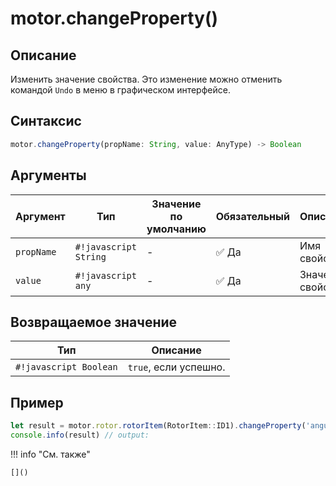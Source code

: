 # motor.changeProperty()

## Описание
Изменить значение свойства. Это изменение можно отменить командой `Undo` в меню в графическом интерфейсе.

## Синтаксис
```javascript
motor.changeProperty(propName: String, value: AnyType) -> Boolean
```

## Аргументы
| Аргумент      | Тип             | Значение по умолчанию | Обязательный | Описание              |
|---------------|------------------|------------------------|--------------|------------------------|
| `propName`       | `#!javascript String`    | - | :white_check_mark: Да        | Имя свойства.        |        |
| `value`       | `#!javascript any`    | - | :white_check_mark: Да        | Значение свойства.        |        |

## Возвращаемое значение
| Тип     | Описание                                                                 |
|---------|--------------------------------------------------------------------------|
| `#!javascript Boolean`  | `true`, если успешно. |


## Пример
```javascript linenums="1"
let result = motor.rotor.rotorItem(RotorItem::ID1).changeProperty('angularDisplacement', 30)
console.info(result) // output:
```

!!! info "См. также"

    []()

